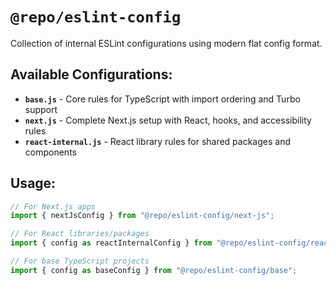 # `@repo/eslint-config`

Collection of internal ESLint configurations using modern flat config format.

## Available Configurations:

- **`base.js`** - Core rules for TypeScript with import ordering and Turbo support
- **`next.js`** - Complete Next.js setup with React, hooks, and accessibility rules
- **`react-internal.js`** - React library rules for shared packages and components

## Usage:

```js
// For Next.js apps
import { nextJsConfig } from "@repo/eslint-config/next-js";

// For React libraries/packages
import { config as reactInternalConfig } from "@repo/eslint-config/react-internal";

// For base TypeScript projects
import { config as baseConfig } from "@repo/eslint-config/base";
```
